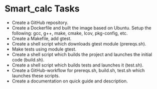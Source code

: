 # Smart_calc Tasks

- Create a GitHub repository.
- Create a Dockerfile and built the image based on Ubuntu. Setup the following: gcc, g++, make, cmake, lcov, pkg-config, etc.
- Create a Makefile, add gtest.
- Create a shell script which downloads gtest module (prereqs.sh).
- Make tests using module gtest.
- Create a shell script which builds the project and launches the initial code (build.sh).
- Create a shell script which builds tests and launches it (test.sh).
- Create a GitHub-workflow for prereqs.sh, build.sh, test.sh which launches these scripts.
- Create a documentation on quick guide and description.
